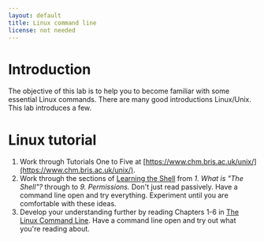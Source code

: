 ```yaml
---
layout: default
title: Linux command line
license: not needed
---
```


# Introduction

The objective of this lab is to help you to become familiar with some essential Linux
commands. There are many good introductions Linux/Unix. This lab introduces a few.

# Linux tutorial

1. Work through Tutorials One to Five at [https://www.chm.bris.ac.uk/unix/](https://www.chm.bris.ac.uk/unix/).
2. Work through the sections of [Learning the Shell](http://linuxcommand.org/lc3_learning_the_shell.php) from *1. What is "The Shell"?*
   through to *9. Permissions.* Don't just read passively. Have a command line open and try everything. Experiment until you are
   comfortable with these ideas.
3. Develop your understanding further by reading Chapters 1-6 in [The Linux Command Line]({{site.raurl}}/TLCL.pdf). Have a command line open
and try out what you're reading about.

